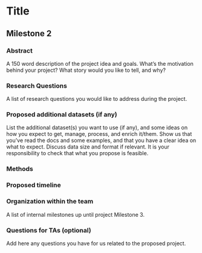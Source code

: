 # Title
## Milestone 2



### Abstract 
A 150 word description of the project idea and goals. What’s the motivation behind your project? What story would you like to tell, and why?

### Research Questions
A list of research questions you would like to address during the project.

### Proposed additional datasets (if any)
List the additional dataset(s) you want to use (if any), and some ideas on how you expect to get, manage, process, and enrich it/them. Show us that you’ve read the docs and some examples, and that you have a clear idea on what to expect. Discuss data size and format if relevant. It is your responsibility to check that what you propose is feasible.

### Methods

### Proposed timeline

### Organization within the team
A list of internal milestones up until project Milestone 3.

### Questions for TAs (optional)
Add here any questions you have for us related to the proposed project.